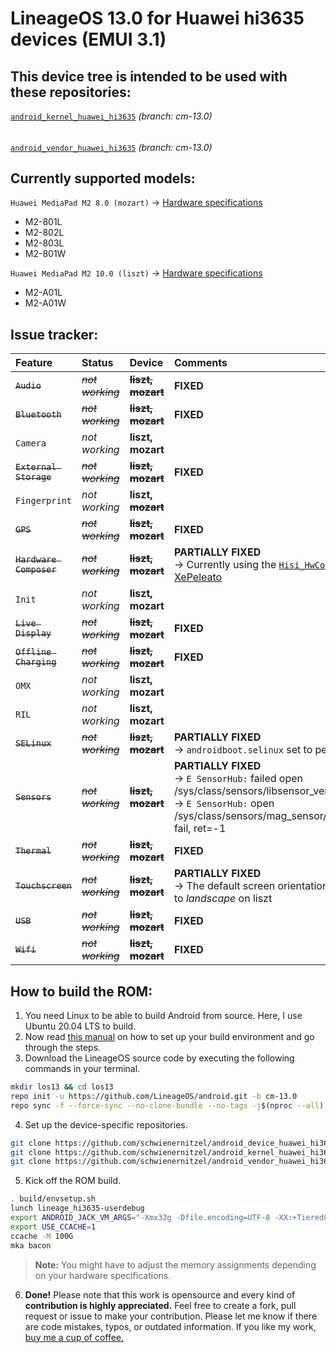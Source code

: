 # LineageOS 13.0 for Huawei hi3635 devices (EMUI 3.1)
## This device tree is intended to be used with these repositories: 

[`android_kernel_huawei_hi3635`](https://github.com/schwienernitzel/android_kernel_huawei_hi3635) _(branch: cm-13.0)_
######
[`android_vendor_huawei_hi3635`](https://github.com/schwienernitzel/android_vendor_huawei_hi3635) _(branch: cm-13.0)_

## Currently supported models:

`Huawei MediaPad M2 8.0 (mozart)` → [Hardware specifications](https://www.gsmarena.com/huawei_mediapad_m2_8_0-7309.php)
- M2-801L
- M2-802L
- M2-803L
- M2-801W

`Huawei MediaPad M2 10.0 (liszt)` → [Hardware specifications](https://www.gsmarena.com/huawei_mediapad_m2_10_0-7854.php)
- M2-A01L
- M2-A01W

## Issue tracker:

| Feature                                  | Status                              | Device                             | Comments                       | 
| :------------------------------------  | :-------------------------------- | :-------------------------------- | :-------------------------------- | 
| ~~`Audio`~~ | _~~not working~~_ | **~~liszt, mozart~~** | **FIXED** |
| ~~`Bluetooth`~~ | _~~not working~~_ | **~~liszt, mozart~~** | **FIXED** |
| `Camera` | _not working_ | **liszt, mozart** | |
| ~~`External Storage`~~ | _~~not working~~_ | **~~liszt, mozart~~** | **FIXED** |
| `Fingerprint` | _not working_ | **liszt, ~~mozart~~** | | 
| ~~`GPS`~~ | _~~not working~~_ | **~~liszt, mozart~~** | **FIXED** |
| ~~`Hardware Composer`~~ | _~~not working~~_ | **~~liszt, mozart~~** | **PARTIALLY FIXED** <br> → Currently using the [`Hisi_HwComposer`](https://github.com/XePeleato/Hisi_HwComposer) by [XePeleato](https://github.com/XePeleato) |
| `Init` | _not working_ | **liszt, mozart** | |
| ~~`Live Display`~~ | _~~not working~~_ | **~~liszt, mozart~~** | **FIXED** |
| ~~`Offline Charging`~~ | _~~not working~~_ | **~~liszt, mozart~~** | **FIXED** | 
| `OMX` | _not working_ | **liszt, mozart** | | 
| `RIL` | _not working_ | **liszt, mozart** | |
| ~~`SELinux`~~ | _~~not working~~_ | **~~liszt, mozart~~** | **PARTIALLY FIXED** <br> → `androidboot.selinux` set to permissive | 
| ~~`Sensors`~~ | _~~not working~~_ | **~~liszt, mozart~~** | **PARTIALLY FIXED** <br> → `E SensorHub:` failed open /sys/class/sensors/libsensor_ver <br> → `E SensorHub:` open /sys/class/sensors/mag_sensor/calibrate_method fail, ret=-1 |
| ~~`Thermal`~~ | _~~not working~~_ | **~~liszt, mozart~~** | **FIXED** |
| ~~`Touchscreen`~~ | _~~not working~~_ | **~~liszt, mozart~~** | **PARTIALLY FIXED** <br> → The default screen orientation needs to be set to _landscape_ on liszt |
| ~~`USB`~~ | _~~not working~~_ | **~~liszt, mozart~~** | **FIXED** |
| ~~`Wifi`~~ | _~~not working~~_ | **~~liszt, mozart~~** | **FIXED** |

## How to build the ROM:

1. You need Linux to be able to build Android from source. Here, I use Ubuntu 20.04 LTS to build.
2. Now read [this manual](http://source.android.com/source/initializing.html) on how to set up your build environment and go through the steps.
3. Download the LineageOS source code by executing the following commands in your terminal.
```bash
mkdir los13 && cd los13
repo init -u https://github.com/LineageOS/android.git -b cm-13.0
repo sync -f --force-sync --no-clone-bundle --no-tags -j$(nproc --all)
```

4. Set up the device-specific repositories.
```bash
git clone https://github.com/schwienernitzel/android_device_huawei_hi3635 -b cm-13.0 device/huawei/hi3635
git clone https://github.com/schwienernitzel/android_kernel_huawei_hi3635 -b cm-13.0 kernel/huawei/hi3635
git clone https://github.com/schwienernitzel/android_vendor_huawei_hi3635 -b cm-13.0 vendor/huawei/hi3635
```

5. Kick off the ROM build.
```bash
. build/envsetup.sh
lunch lineage_hi3635-userdebug
export ANDROID_JACK_VM_ARGS="-Xmx32g -Dfile.encoding=UTF-8 -XX:+TieredCompilation"
export USE_CCACHE=1
ccache -M 100G
mka bacon
```

> **Note:** You might have to adjust the memory assignments depending on your hardware specifications.

6. **Done!** Please note that this work is opensource and every kind of **contribution is highly appreciated.** Feel free to create a fork, pull request or issue to make your contribution. Please let me know if there are code mistakes, typos, or outdated information. If you like my work, [buy me a cup of coffee.](https://paypal.me/felixpat)
